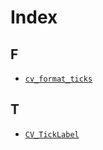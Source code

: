 # Index

## F

  * [`cv_format_ticks`](./Axis.md#user-content-cv_format_ticks)

## T

  * [`CV_TickLabel`](./Axis.md#user-content-cv_ticklabel)


